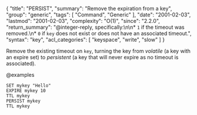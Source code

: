{
  "title": "PERSIST",
  "summary": "Remove the expiration from a key",
  "group": "generic",
  "tags": [
    "Command",
    "Generic"
  ],
  "date": "2001-02-03",
  "lastmod": "2001-02-03",
  "complexity": "O(1)",
  "since": "2.2.0",
  "return_summary": "@integer-reply, specifically:\n\n* `1` if the timeout was removed.\n* `0` if `key` does not exist or does not have an associated timeout.",
  "syntax": "key",
  "acl_categories": [
    "keyspace",
    "write",
    "slow"
  ]
}

Remove the existing timeout on `key`, turning the key from _volatile_ (a key
with an expire set) to _persistent_ (a key that will never expire as no timeout
is associated).

@examples

```cli
SET mykey "Hello"
EXPIRE mykey 10
TTL mykey
PERSIST mykey
TTL mykey
```


